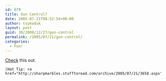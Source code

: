 ```yaml
---
id: 679
title: Gun Control?
date: 2005-07-21T08:52:54+00:00
author: tsykoduk
layout: post
guid: 30/2008/12/27/gun-control
permalink: /2005/07/21/gun-control/
categories:
  - Fun!
---
```

<a href="http://www.photosig.com/go/photos/view?id=1570120&#38;forward=">Check</a> this out.


	(Hat Tip: <a href="http://sharpmarbles.stufftoread.com/archive/2005/07/21/3658.aspx">SaaM</a>)